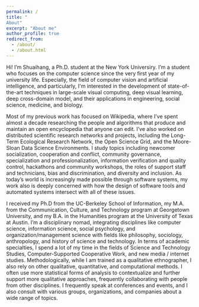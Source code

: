 ```yaml
---
permalink: /
title: "
About"
excerpt: "About me"
author_profile: true
redirect_from: 
  - /about/
  - /about.html
---
```


Hi! I’m Shuaihang, a Ph.D. student at the New York Universiry. I’m a student who focuses on the computer science since the very first year of my university life. Especially, the field of computer vision and artificial intelligence, and particularly, I'm interested in the development of state-of-the-art techniques in large-scale visual computing, deep visual learning, deep cross-domain model, and their applications in engineering, social science, medicine, and biology.

Most of my previous work has focused on Wikipedia, where I’ve spent almost a decade researching the people and algorithms that produce and maintain an open encyclopedia that anyone can edit. I’ve also worked on distributed scientific research networks and projects, including the Long-Term Ecological Research Network, the Open Science Grid, and the Moore-Sloan Data Science Environments. I study topics including newcomer socialization, cooperation and conflict, community governance, specialization and professionalization, information verification and quality control, hackathons and community workshops, the roles of support staff and technicians, bias and discrimination, and diversity and inclusion. As today’s world is increasingly made possible through software systems, my work also is deeply concerned with how the design of software tools and automated systems intersect with all of these issues.

I received my Ph.D from the UC-Berkeley School of Information, my M.A. from the Communication, Culture, and Technology program at Georgetown University, and my B.A. in the Humanities program at the University of Texas at Austin. I’m a disciplinary nomad, integrating disciplines like computer science, information science, social psychology, and organization/management science with fields like philosophy, sociology, anthropology, and history of science and technology. In terms of academic specialties, I spend a lot of my time in the fields of Science and Technology Studies, Computer-Supported Cooperative Work, and new media / internet studies. Methodologically, while I am trained as a qualitative ethnographer, I also rely on other qualitative, quantitative, and computational methods. I often use more statistical forms of analysis to contextualize and further support more qualitative approaches, frequently collaborating with people from other disciplines. I frequently speak at conferences and events, and I also consult with various groups, organizations, and companies about a wide range of topics.
